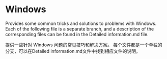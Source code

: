 # Windows
Provides some common tricks and solutions to problems with Windows.
Each of the following file is a separate branch, and a description of the corresponding files can be found in the Detailed information.md file.

提供一些针对 Windows 问题的常见技巧和解决方案。
每个文件都是一个单独的分支，可以在Detailed information.md文件中找到相应文件的说明。
